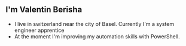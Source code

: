 ## I'm Valentin Berisha 
- I live in switzerland near the city of Basel. Currently I'm a system engineer apprentice
- At the moment I'm improving my automation skills with PowerShell. 
